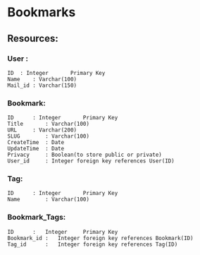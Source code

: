# Bookmarks

## Resources:

### User :
	
    ID	: Integer		Primary Key
    Name	: Varchar(100)	
    Mail_id	: Varchar(150)
    
### Bookmark:
	
    ID		: Integer		Primary Key
    Title		: Varchar(100)
    URL		: Varchar(200)
    SLUG		: Varchar(100)
    CreateTime	: Date
    UpdateTime	: Date
    Privacy		: Boolean(to store public or private)
    User_id		: Integer foreign key references User(ID)
    
### Tag:
	
    ID		: Integer		Primary Key
    Name		: Varchar(100)
    
###	Bookmark_Tags:

    ID		:	Integer		Primary Key
    Bookmark_id	:	Integer foreign key references Bookmark(ID)
    Tag_id		:	Integer	foreign key references Tag(ID)
    
    
